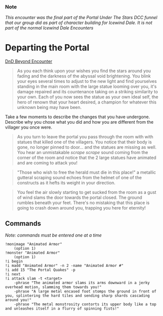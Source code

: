 ### Note
_This encounter was the final part of the Portal Under The Stars DCC funnel that our group did as part of character building for Icewind Dale. It is not part of the normal Icewind Dale Encounters_

# Departing the Portal
[DnD Beyond Encounter](https://www.dndbeyond.com/encounters/09240fa1-8e96-4b6e-94d4-95518aa5011e)


> As you each think upon your wishes you find the stars around you fading and the darkness of the abyssal void brightening. You blink your eyes several times to adjust to the new light and find yourselves standing in the main room with the large statue looming over you, it's damage repaired and its countenance taking on a striking similarity to your own. Each of you now sees the statue as your own ideal self, the hero of renown that your heart desired, a champion for whatever this unknown being may have been.

Take a few moments to describe the changes that you have undergone. Describe why you chose what you did and how you are different from the villager you once were.

> As you turn to leave the portal you pass through the room with with statues that killed one of the villagers. You notice that their body is gone, no longer pinned to door... and the statues are missing as well. You hear an unmistakable _scrape scrape_ sound coming from the corner of the room and notice that the 2 large statues have animated and are coming to attack you!

> "Those who wish to free the herald must die in this place!" a metallic gutteral scraping sound echoes from the helmet of one of the constructs as it hefts its weight in your direction.

> You feel the air slowly starting to get sucked from the room as a gust of wind slams the door towards the portal closed. The ground rumbles beneath your feet. There's no mistaking that this place is going to crash down around you, trapping you here for eternity!

## Commands
_Note: commands must be entered one at a time_
```
!monimage "Animated Armor"
    (option 1)
!monster "Animated Armor"
    (option 1)
!i begin
!i madd "Animated Armor" -n 2 -name "Animated Armor #"
!i add 15 "The Portal Quakes" -p
!i next
!i attack slam -t <target> 
    -phrase "The animated armor slams its arms downward in a jerky overhead motion, slamming them towards you!"
    -phrase "A large metal encased foot stomps the ground in front of you, splintering the hard tiles and sending sharp shards cascading around you!"
    -phrase "The metal monstrosity contorts its upper body like a top and unleashes itself in a flurry of spinning fists!"
```